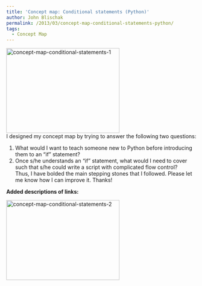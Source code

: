 ```yaml
---
title: 'Concept map: Conditional statements (Python)'
author: John Blischak
permalink: /2013/03/concept-map-conditional-statements-python/
tags:
  - Concept Map
---
```

[<img class="alignnone size-medium wp-image-1965" alt="concept-map-conditional-statements-1" src="http://teaching.software-carpentry.org/wp-content/uploads/2013/03/concept-map-conditional-statements-1-300x225.png" width="300" height="225" />][1]  
I designed my concept map by trying to answer the following two questions:  
1) What would I want to teach someone new to Python before introducing them to an &#8220;if&#8221; statement?  
2) Once s/he understands an &#8220;if&#8221; statement, what would I need to cover such that s/he could write a script with complicated flow control?  
Thus, I have bolded the main stepping stones that I followed. Please let me know how I can improve it. Thanks!

**Added descriptions of links:**

[<img class="alignnone size-medium wp-image-2053" alt="concept-map-conditional-statements-2" src="http://teaching.software-carpentry.org/wp-content/uploads/2013/03/concept-map-conditional-statements-2-300x212.png" width="300" height="212" />][2]

 [1]: http://teaching.software-carpentry.org/wp-content/uploads/2013/03/concept-map-conditional-statements-1.png
 [2]: http://teaching.software-carpentry.org/wp-content/uploads/2013/03/concept-map-conditional-statements-2.png

